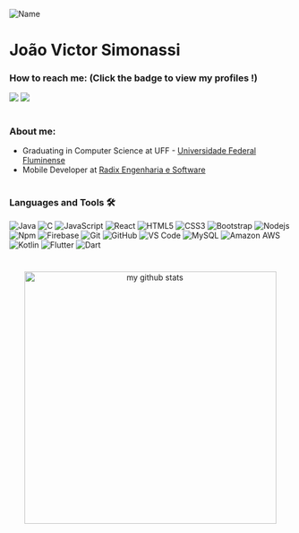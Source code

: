 ![Name](https://github.com/sharannyobasu/sharannyobasu/blob/master/Hello(1).gif) 
 # João Victor Simonassi
### How to reach me: <strong>(Click the badge to view my profiles !)</strong>
<img src="https://img.shields.io/badge/jsimonassi@id.uff.br-%23D14836.svg?&style=for-the-badge&logo=gmail&logoColor=white" href="jsimonassi@id.uff.br">  <a href="https://www.linkedin.com/in/jo%C3%A3o-victor-simonassi-farias-6b94b218b/"><img src="https://img.shields.io/badge/João Victor Simonassi-%230077B5.svg?&style=for-the-badge&logo=linkedin&logoColor=white" ></a>
#
### About me:
- Graduating in Computer Science at UFF - <a href="http://www.uff.br/">Universidade Federal Fluminense</a>
- Mobile Developer at <a href="https://www.radixeng.com.br/">Radix Engenharia e Software</a>
#
### Languages and Tools 🛠 
![Java](http://img.shields.io/badge/-Java-5B4638?style=flat-square&logo=java&logoColor=ffffff)
![C](http://img.shields.io/badge/-C-A8B9CC?style=flat-square&logo=c&logoColor=ffffff)
![JavaScript](https://img.shields.io/badge/-JavaScript-%23F7DF1C?style=flat-square&logo=javascript&logoColor=000000&labelColor=%23F7DF1C&color=%23FFCE5A)
![React](https://img.shields.io/badge/-React-61DAFB?style=flat-square&logo=react&logoColor=ffffff)
![HTML5](https://img.shields.io/badge/-HTML5-%23E44D27?style=flat-square&logo=html5&logoColor=ffffff)
![CSS3](https://img.shields.io/badge/-CSS3-%231572B6?style=flat-square&logo=css3)
![Bootstrap](https://img.shields.io/badge/-Bootstrap-563D7C?style=flat-square&logo=Bootstrap)
![Nodejs](https://img.shields.io/badge/-Nodejs-339933?style=flat-square&logo=Node.js&logoColor=ffffff)
![Npm](https://img.shields.io/badge/-npm-CB3837?style=flat-square&logo=npm)
![Firebase](https://img.shields.io/badge/-Firebase-FFCA28?style=flat-square&logo=firebase&logoColor=ffffff)
![Git](https://img.shields.io/badge/-Git-%23F05032?style=flat-square&logo=git&logoColor=%23ffffff)
![GitHub](https://img.shields.io/badge/-GitHub-181717?style=flat-square&logo=github)
![VS Code](http://img.shields.io/badge/-VS%20Code-007ACC?style=flat-square&logo=visual-studio-code&logoColor=ffffff)
![MySQL](https://img.shields.io/badge/-MySQL-black?style=flat-square&logo=mysql)
![Amazon AWS](https://img.shields.io/badge/Amazon%20AWS-232F3E?style=flat-square&logo=amazon-aws)
![Kotlin](http://img.shields.io/badge/-Kotlin-5B4638?style=flat-square&logo=Kotlin&logoColor=ffffff)
![Flutter](https://img.shields.io/badge/-Flutter-02569B?style=flat-square&logo=flutte)
![Dart](https://img.shields.io/badge/-Dart-0175C2?style=flat-square&logo=dart)
#
<p align="center">
<img src="https://github-readme-stats.vercel.app/api?username=jsimonassi&show_icons=true&theme=light" alt="my github stats" width="450"/>
</p>
